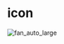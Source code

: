 # icon

![fan_auto_large](https://user-images.githubusercontent.com/24597718/38289429-12949ea0-3811-11e8-916a-c567e4ed3ea2.png)
